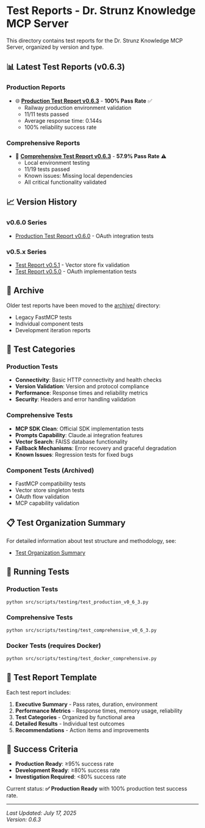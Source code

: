 # Test Reports - Dr. Strunz Knowledge MCP Server

This directory contains test reports for the Dr. Strunz Knowledge MCP Server, organized by version and type.

## 📊 Latest Test Reports (v0.6.3)

### Production Reports
- 🌐 [**Production Test Report v0.6.3**](PRODUCTION_TEST_REPORT_v0.6.3_2025-07-17.md) - **100% Pass Rate** ✅
  - Railway production environment validation
  - 11/11 tests passed
  - Average response time: 0.144s
  - 100% reliability success rate

### Comprehensive Reports
- 🧪 [**Comprehensive Test Report v0.6.3**](COMPREHENSIVE_TEST_REPORT_v0.6.3_2025-07-17.md) - **57.9% Pass Rate** ⚠️
  - Local environment testing
  - 11/19 tests passed
  - Known issues: Missing local dependencies
  - All critical functionality validated

## 📈 Version History

### v0.6.0 Series
- [Production Test Report v0.6.0](PRODUCTION_TEST_REPORT_v0.6.0.md) - OAuth integration tests

### v0.5.x Series
- [Test Report v0.5.1](TEST_REPORT_v0.5.1.md) - Vector store fix validation
- [Test Report v0.5.0](TEST_REPORT_v0.5.0.md) - OAuth implementation tests

## 📁 Archive

Older test reports have been moved to the [archive/](archive/) directory:
- Legacy FastMCP tests
- Individual component tests
- Development iteration reports

## 🧪 Test Categories

### Production Tests
- **Connectivity**: Basic HTTP connectivity and health checks
- **Version Validation**: Version and protocol compliance
- **Performance**: Response times and reliability metrics
- **Security**: Headers and error handling validation

### Comprehensive Tests
- **MCP SDK Clean**: Official SDK implementation tests
- **Prompts Capability**: Claude.ai integration features
- **Vector Search**: FAISS database functionality
- **Fallback Mechanisms**: Error recovery and graceful degradation
- **Known Issues**: Regression tests for fixed bugs

### Component Tests (Archived)
- FastMCP compatibility tests
- Vector store singleton tests
- OAuth flow validation
- MCP capability validation

## 📋 Test Organization Summary

For detailed information about test structure and methodology, see:
- [Test Organization Summary](TEST_ORGANIZATION_SUMMARY.md)

## 🚀 Running Tests

### Production Tests
```bash
python src/scripts/testing/test_production_v0_6_3.py
```

### Comprehensive Tests
```bash
python src/scripts/testing/test_comprehensive_v0_6_3.py
```

### Docker Tests (requires Docker)
```bash
python src/scripts/testing/test_docker_comprehensive.py
```

## 📖 Test Report Template

Each test report includes:
1. **Executive Summary** - Pass rates, duration, environment
2. **Performance Metrics** - Response times, memory usage, reliability
3. **Test Categories** - Organized by functional area
4. **Detailed Results** - Individual test outcomes
5. **Recommendations** - Action items and improvements

## 🎯 Success Criteria

- **Production Ready**: ≥95% success rate
- **Development Ready**: ≥80% success rate
- **Investigation Required**: <80% success rate

Current status: **✅ Production Ready** with 100% production test success rate.

---

*Last Updated: July 17, 2025*  
*Version: 0.6.3*